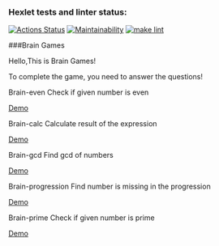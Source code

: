 ### Hexlet tests and linter status:
[![Actions Status](https://github.com/RomanUtolin/python-project-lvl1/workflows/hexlet-check/badge.svg)](https://github.com/RomanUtolin/python-project-lvl1/actions)
[![Maintainability](https://api.codeclimate.com/v1/badges/280b450f90dc15c23922/maintainability)](https://codeclimate.com/github/RomanUtolin/python-project-lvl1/maintainability)
[![make lint](https://github.com/RomanUtolin/python-project-lvl1/actions/workflows/my_lint.yml/badge.svg)](https://github.com/RomanUtolin/python-project-lvl1/actions/workflows/my_lint.yml)

###Brain Games

Hello,This is Brain Games!

To complete the game, you need to answer the questions!

Brain-even
Check if given number is even

[Demo](https://asciinema.org/a/461815)

Brain-calc
Calculate result of the expression

[Demo](https://asciinema.org/a/461816)

Brain-gcd
Find gcd of numbers

[Demo](https://asciinema.org/a/459504)

Brain-progression
Find number is missing in the progression

[Demo](https://asciinema.org/a/459922)

Brain-prime
Check if given number is prime

[Demo](https://asciinema.org/a/460542)
